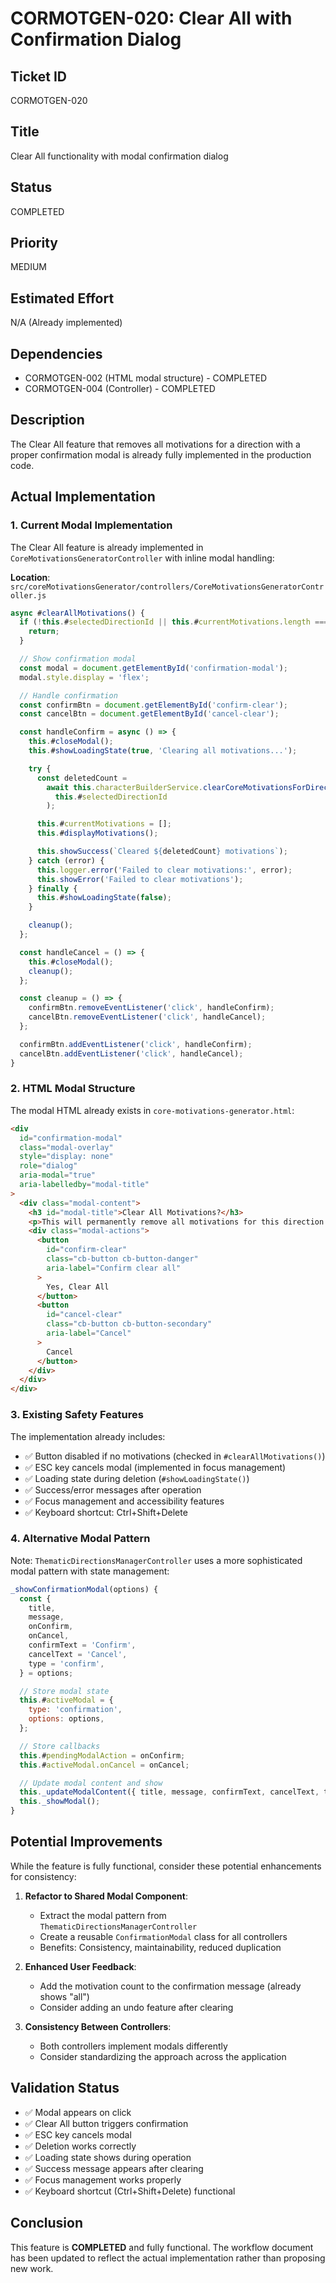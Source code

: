 # CORMOTGEN-020: Clear All with Confirmation Dialog

## Ticket ID

CORMOTGEN-020

## Title

Clear All functionality with modal confirmation dialog

## Status

COMPLETED

## Priority

MEDIUM

## Estimated Effort

N/A (Already implemented)

## Dependencies

- CORMOTGEN-002 (HTML modal structure) - COMPLETED
- CORMOTGEN-004 (Controller) - COMPLETED

## Description

The Clear All feature that removes all motivations for a direction with a proper confirmation modal is already fully implemented in the production code.

## Actual Implementation

### 1. Current Modal Implementation

The Clear All feature is already implemented in `CoreMotivationsGeneratorController` with inline modal handling:

**Location**: `src/coreMotivationsGenerator/controllers/CoreMotivationsGeneratorController.js`

```javascript
async #clearAllMotivations() {
  if (!this.#selectedDirectionId || this.#currentMotivations.length === 0) {
    return;
  }

  // Show confirmation modal
  const modal = document.getElementById('confirmation-modal');
  modal.style.display = 'flex';

  // Handle confirmation
  const confirmBtn = document.getElementById('confirm-clear');
  const cancelBtn = document.getElementById('cancel-clear');

  const handleConfirm = async () => {
    this.#closeModal();
    this.#showLoadingState(true, 'Clearing all motivations...');

    try {
      const deletedCount =
        await this.characterBuilderService.clearCoreMotivationsForDirection(
          this.#selectedDirectionId
        );

      this.#currentMotivations = [];
      this.#displayMotivations();

      this.showSuccess(`Cleared ${deletedCount} motivations`);
    } catch (error) {
      this.logger.error('Failed to clear motivations:', error);
      this.showError('Failed to clear motivations');
    } finally {
      this.#showLoadingState(false);
    }

    cleanup();
  };

  const handleCancel = () => {
    this.#closeModal();
    cleanup();
  };

  const cleanup = () => {
    confirmBtn.removeEventListener('click', handleConfirm);
    cancelBtn.removeEventListener('click', handleCancel);
  };

  confirmBtn.addEventListener('click', handleConfirm);
  cancelBtn.addEventListener('click', handleCancel);
}
```

### 2. HTML Modal Structure

The modal HTML already exists in `core-motivations-generator.html`:

```html
<div
  id="confirmation-modal"
  class="modal-overlay"
  style="display: none"
  role="dialog"
  aria-modal="true"
  aria-labelledby="modal-title"
>
  <div class="modal-content">
    <h3 id="modal-title">Clear All Motivations?</h3>
    <p>This will permanently remove all motivations for this direction.</p>
    <div class="modal-actions">
      <button
        id="confirm-clear"
        class="cb-button cb-button-danger"
        aria-label="Confirm clear all"
      >
        Yes, Clear All
      </button>
      <button
        id="cancel-clear"
        class="cb-button cb-button-secondary"
        aria-label="Cancel"
      >
        Cancel
      </button>
    </div>
  </div>
</div>
```

### 3. Existing Safety Features

The implementation already includes:

- ✅ Button disabled if no motivations (checked in `#clearAllMotivations()`)
- ✅ ESC key cancels modal (implemented in focus management)
- ✅ Loading state during deletion (`#showLoadingState()`)
- ✅ Success/error messages after operation
- ✅ Focus management and accessibility features
- ✅ Keyboard shortcut: Ctrl+Shift+Delete

### 4. Alternative Modal Pattern

Note: `ThematicDirectionsManagerController` uses a more sophisticated modal pattern with state management:

```javascript
_showConfirmationModal(options) {
  const {
    title,
    message,
    onConfirm,
    onCancel,
    confirmText = 'Confirm',
    cancelText = 'Cancel',
    type = 'confirm',
  } = options;

  // Store modal state
  this.#activeModal = {
    type: 'confirmation',
    options: options,
  };

  // Store callbacks
  this.#pendingModalAction = onConfirm;
  this.#activeModal.onCancel = onCancel;

  // Update modal content and show
  this._updateModalContent({ title, message, confirmText, cancelText, type });
  this._showModal();
}
```

## Potential Improvements

While the feature is fully functional, consider these potential enhancements for consistency:

1. **Refactor to Shared Modal Component**:
   - Extract the modal pattern from `ThematicDirectionsManagerController`
   - Create a reusable `ConfirmationModal` class for all controllers
   - Benefits: Consistency, maintainability, reduced duplication

2. **Enhanced User Feedback**:
   - Add the motivation count to the confirmation message (already shows "all")
   - Consider adding an undo feature after clearing

3. **Consistency Between Controllers**:
   - Both controllers implement modals differently
   - Consider standardizing the approach across the application

## Validation Status

- ✅ Modal appears on click
- ✅ Clear All button triggers confirmation
- ✅ ESC key cancels modal
- ✅ Deletion works correctly
- ✅ Loading state shows during operation
- ✅ Success message appears after clearing
- ✅ Focus management works properly
- ✅ Keyboard shortcut (Ctrl+Shift+Delete) functional

## Conclusion

This feature is **COMPLETED** and fully functional. The workflow document has been updated to reflect the actual implementation rather than proposing new work.
